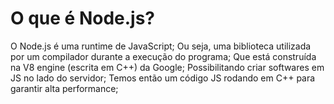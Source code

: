 # O que é Node.js?

O Node.js é uma runtime de JavaScript;
Ou seja, uma biblioteca utilizada por um compilador durante a execução do programa;
Que está construída na V8 engine (escrita em C++) da Google;
Possibilitando criar softwares em JS no lado do servidor;
Temos então um código JS rodando em C++ para garantir alta performance;
